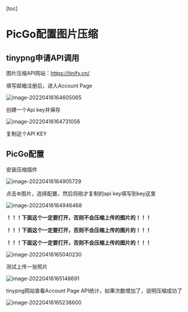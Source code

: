 [toc]

# PicGo配置图片压缩

## tinypng申请API调用

图片压缩API网站：https://tinify.cn/

填写邮箱注册后，进入Account Page

![image-20220416164605065](https://haiqiang-picture.oss-cn-beijing.aliyuncs.com/blog/image-20220416164605065.png)

创建一个Api key并保存

![image-20220416164731056](https://haiqiang-picture.oss-cn-beijing.aliyuncs.com/blog/picgo_compress2.png)

复制这个API KEY

## PicGo配置

安装压缩插件

![image-20220416164905729](https://haiqiang-picture.oss-cn-beijing.aliyuncs.com/blog/image-20220416164905729.png)

点击⚙图片，选择配置，然后将刚才复制的api key填写到key这里

![image-20220416164946468](https://haiqiang-picture.oss-cn-beijing.aliyuncs.com/blog/image-20220416164946468.png)

**！！！下面这个一定要打开，否则不会压缩上传的图片的！！！**

**！！！下面这个一定要打开，否则不会压缩上传的图片的！！！**

**！！！下面这个一定要打开，否则不会压缩上传的图片的！！！**

![image-20220416165040230](https://haiqiang-picture.oss-cn-beijing.aliyuncs.com/blog/image-20220416165040230.png)

测试上传一张照片

![image-20220416165148691](https://haiqiang-picture.oss-cn-beijing.aliyuncs.com/blog/image-20220416165148691.png)

tinypng网站查看Account Page API统计，如果次数增加了，说明压缩成功了

![image-20220416165238600](https://haiqiang-picture.oss-cn-beijing.aliyuncs.com/blog/image-20220416165238600.png)